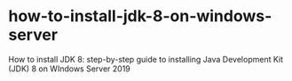 # how-to-install-jdk-8-on-windows-server
How to install JDK 8: step-by-step guide to installing Java Development Kit (JDK) 8 on WIndows Server 2019
